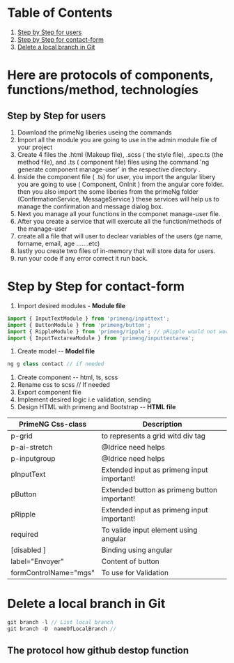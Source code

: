 # Table of Contents
1. [Step by Step for users](#step-by-step-for-users)
1. [Step by Step for contact-form](#step-by-step-for-contact-form)
1. [Delete a local branch in Git](#delete-a-local-branch-in-Git)

# Here are protocols of components, functions/method, technologíes 

## Step by Step for users
 1. Download the primeNg liberies useing the commands 
 1. Import all the module you are going to use in the  admin module file of your project
 1. Create 4 files the .html (Makeup file), .scss ( the style file), .spec.ts (the method file), and .ts ( component file) files using the command 'ng generate component manage-user' in the respective directory .
 1. Inside the component file ( .ts) for user, you import the angular libery you are going to use ( Component, OnInit ) from the angular core folder. then you also import the some liberies from the primeNg folder (ConfirmationService, MessageService ) these services will help us to manage the confirmation and message dialog box.
 1. Next you manage all your functions in the componet manage-user file.
 1. After you create a service that will exercute all the function/methods of the manage-user
 1. create all a file that will user to declear variables of the users (ge name, forname, email, age .......etc)
 1. lastly you create two files of in-memory that will store data for users.
 1. run your code if any error correct it run back.



# Step by Step for contact-form
1. Import desired modules -  **Module file**
```ts
import { InputTextModule } from 'primeng/inputtext';
import { ButtonModule } from 'primeng/button'; 
import { RippleModule } from 'primeng/ripple'; // pRipple would not works
import { InputTextareaModule } from 'primeng/inputtextarea';
```
1. Create model -- **Model file**
```ts
ng g class contact // if needed
```
1. Create component  -- html, ts, scss
1. Rename css to scss // If needed
1. Export component file
1. Implement  desired logic i.e validation, sending
1. Design HTML with primeng and Bootstrap -- **HTML file**

|PrimeNG Css-class |Description|
|--|---|
|p-grid|to represents a grid witd div tag|
|p-ai-stretch|@Idrice need helps|
|p-inputgroup|@Idrice need helps|
|pInputText|Extended input as primeng input important!|
|pButton|Extended button as primeng button important!|
|pRipple|Extended input as primeng input important!|
|required| To valide input element using angular|
|[disabled ]|Binding using angular|
|label="Envoyer"|Content of button |
|formControlName="mgs"|To use for Validation |
 
# Delete a local branch in Git
```js
git branch -l // List local branch 
git branch -D  nameOfLocalBranch //
```



## The protocol how github destop function
